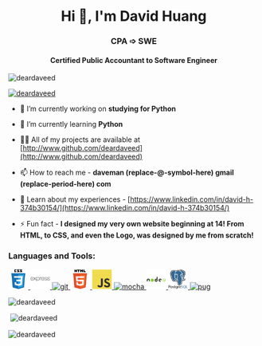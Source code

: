 <h1 align="center">Hi 👋, I'm David Huang</h1>
<h3 align="center">CPA ➩ SWE</h3>
<h4 align="center">Certified Public Accountant to Software Engineer</h4>

<p align="left"> <img src="https://komarev.com/ghpvc/?username=deardaveed&label=Profile%20views&color=0e75b6&style=flat" alt="deardaveed" /> </p>

<p align="left"> <a href="https://github.com/ryo-ma/github-profile-trophy"><img src="https://github-profile-trophy.vercel.app/?username=deardaveed" alt="deardaveed" /></a> </p>

- 🔭 I’m currently working on **studying for Python**

- 🌱 I’m currently learning **Python**

- 👨‍💻 All of my projects are available at [http://www.github.com/deardaveed](http://www.github.com/deardaveed)

- 📫 How to reach me - **daveman (replace-@-symbol-here) gmail (replace-period-here) com**

- 📄 Learn about my experiences - [https://www.linkedin.com/in/david-h-374b30154/](https://www.linkedin.com/in/david-h-374b30154/)

- ⚡ Fun fact - **I designed my very own website beginning at 14! From HTML, to CSS, and even the Logo, was designed by me from scratch!**


<h3 align="left">Languages and Tools:</h3>
<p align="left"> <a href="https://www.w3schools.com/css/" target="_blank"> <img src="https://raw.githubusercontent.com/devicons/devicon/master/icons/css3/css3-original-wordmark.svg" alt="css3" width="40" height="40"/> </a> <a href="https://expressjs.com" target="_blank"> <img src="https://raw.githubusercontent.com/devicons/devicon/master/icons/express/express-original-wordmark.svg" alt="express" width="40" height="40"/> </a> <a href="https://git-scm.com/" target="_blank"> <img src="https://www.vectorlogo.zone/logos/git-scm/git-scm-icon.svg" alt="git" width="40" height="40"/> </a> <a href="https://www.w3.org/html/" target="_blank"> <img src="https://raw.githubusercontent.com/devicons/devicon/master/icons/html5/html5-original-wordmark.svg" alt="html5" width="40" height="40"/> </a> <a href="https://developer.mozilla.org/en-US/docs/Web/JavaScript" target="_blank"> <img src="https://raw.githubusercontent.com/devicons/devicon/master/icons/javascript/javascript-original.svg" alt="javascript" width="40" height="40"/> </a> <a href="https://mochajs.org" target="_blank"> <img src="https://www.vectorlogo.zone/logos/mochajs/mochajs-icon.svg" alt="mocha" width="40" height="40"/> </a> <a href="https://nodejs.org" target="_blank"> <img src="https://raw.githubusercontent.com/devicons/devicon/master/icons/nodejs/nodejs-original-wordmark.svg" alt="nodejs" width="40" height="40"/> </a> <a href="https://www.postgresql.org" target="_blank"> <img src="https://raw.githubusercontent.com/devicons/devicon/master/icons/postgresql/postgresql-original-wordmark.svg" alt="postgresql" width="40" height="40"/> </a> <a href="https://pugjs.org" target="_blank"> <img src="https://cdn.worldvectorlogo.com/logos/pug.svg" alt="pug" width="40" height="40"/> </a> </p>

<p>&nbsp;<img align="left" src="https://github-readme-stats.vercel.app/api/top-langs?username=deardaveed&show_icons=true&locale=en&layout=compact" alt="deardaveed" /></p>

<p>&nbsp;<img align="center" src="https://github-readme-stats.vercel.app/api?username=deardaveed&show_icons=true&locale=en" alt="deardaveed" /></p>

<p><img align="center" src="https://github-readme-streak-stats.herokuapp.com/?user=deardaveed&" alt="deardaveed" /></p>
